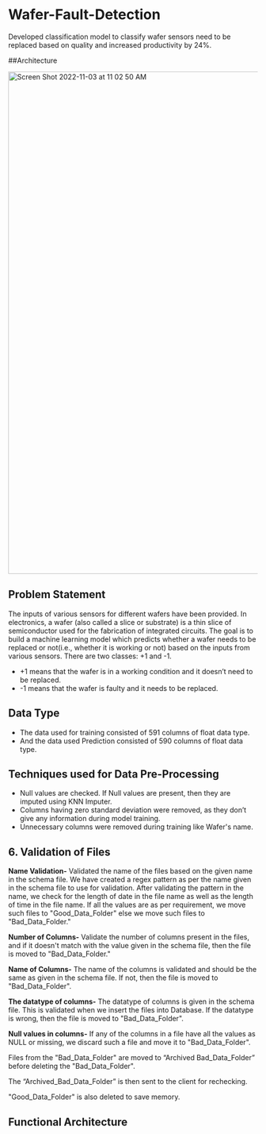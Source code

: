 # Wafer-Fault-Detection

Developed classification model to classify wafer sensors need to be replaced based on quality and increased productivity by 24%.


##Architecture 
 
<img width="1012" alt="Screen Shot 2022-11-03 at 11 02 50 AM" src="https://user-images.githubusercontent.com/68578215/199799978-b3b4547b-a3ee-4539-b426-3bce9e273524.png">



## Problem Statement

The inputs of various sensors for different wafers have been provided. In electronics, a wafer (also called a slice or substrate) is a thin slice of semiconductor used for the fabrication of integrated circuits. The goal is to build a machine learning model which predicts whether a wafer needs to be replaced or not(i.e., whether it is working or not) based on the inputs from various sensors. There are two classes: +1 and -1.

- +1 means that the wafer is in a working condition and it doesn’t need to be replaced.
- -1 means that the wafer is faulty and it needs to be replaced.

## Data Type

- The data used for training consisted of 591 columns of float data type.
- And the data used Prediction consisted of 590 columns of float data type.


## Techniques used for Data Pre-Processing
- Null values are checked. If Null values are present, then they are imputed using KNN Imputer.
- Columns having zero standard deviation were removed, as they don’t give any information during model training.
- Unnecessary columns were removed during training like Wafer's name.

## 6.	Validation of Files

**Name Validation-** Validated the name of the files based on the given name in the schema file. We have created a regex pattern as per the name given in the schema file to use for validation. After validating the pattern in the name, we check for the length of date in the file name as well as the length of time in the file name. If all the values are as per requirement, we move such files to "Good_Data_Folder" else we move such files to "Bad_Data_Folder."

**Number of Columns-** Validate the number of columns present in the files, and if it doesn't            match with the value given in the schema file, then the file is moved to "Bad_Data_Folder."

**Name of Columns-** The name of the columns is validated and should be the same as given in the schema file. If not, then the file is moved to "Bad_Data_Folder".

**The datatype of columns-** The datatype of columns is given in the schema file. This is validated when we insert the files into Database. If the datatype is wrong, then the file is moved to "Bad_Data_Folder".

**Null values in columns-** If any of the columns in a file have all the values as NULL or missing, we discard such a file and move it to "Bad_Data_Folder".

Files from the "Bad_Data_Folder" are moved to “Archived Bad_Data_Folder” before deleting the "Bad_Data_Folder".

The “Archived_Bad_Data_Folder” is then sent to the client for rechecking.

"Good_Data_Folder" is also deleted to save memory.







## Functional Architecture
